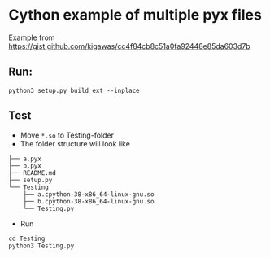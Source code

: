 ﻿# Cython example of multiple pyx files 

Example from https://gist.github.com/kigawas/cc4f84cb8c51a0fa92448e85da603d7b

## Run: 

```
python3 setup.py build_ext --inplace
```

## Test 

- Move `*.so` to Testing-folder 
- The folder structure will look like

```
├── a.pyx
├── b.pyx
├── README.md
├── setup.py
└── Testing
    ├── a.cpython-38-x86_64-linux-gnu.so
    ├── b.cpython-38-x86_64-linux-gnu.so
    └── Testing.py
```

- Run

```
cd Testing
python3 Testing.py
```

